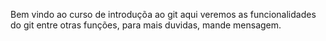Bem vindo ao curso de introduçõa ao git
aqui veremos as funcionalidades do git
entre otras funções, para mais duvidas, mande mensagem.
